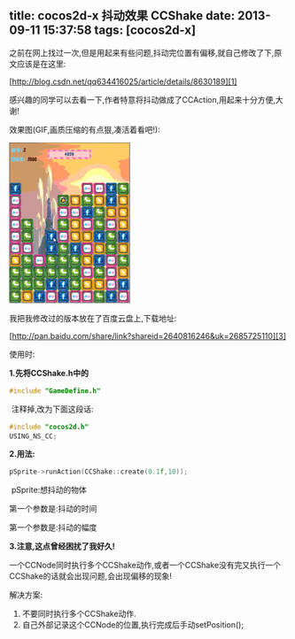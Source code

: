 title: cocos2d-x 抖动效果 CCShake
date: 2013-09-11 15:37:58
tags: [cocos2d-x]
---

之前在网上找过一次,但是用起来有些问题,抖动完位置有偏移,就自己修改了下,原文应该是在这里:

<!--more-->

[http://blog.csdn.net/qq634416025/article/details/8630189][1]

感兴趣的同学可以去看一下,作者特意将抖动做成了CCAction,用起来十分方便,大谢!



效果图(GIF,画质压缩的有点狠,凑活着看吧!):

![667][2]



我把我修改过的版本放在了百度云盘上,下载地址:

[http://pan.baidu.com/share/link?shareid=2640816246&uk=2685725110][3]

使用时:

**1.先将CCShake.h中的**
```c++
#include "GameDefine.h"
```
 注释掉,改为下面这段话:
```c++
#include "cocos2d.h"
USING_NS_CC;
```


**2.用法:**
```c++
pSprite->runAction(CCShake::create(0.1f,10));
```
 pSprite:想抖动的物体

第一个参数是:抖动的时间

第一个参数是:抖动的幅度

**3.注意,这点曾经困扰了我好久!**

一个CCNode同时执行多个CCShake动作,或者一个CCShake没有完又执行一个CCShake的话就会出现问题,会出现偏移的现象!

解决方案:

1. 不要同时执行多个CCShake动作.
2. 自己外部记录这个CCNode的位置,执行完成后手动setPosition();




[1]: http://blog.csdn.net/qq634416025/article/details/8630189
[2]: /img/6527eb984895fca57fd5c7fad00e31b07b7966eb.gif
[3]: http://pan.baidu.com/share/link?shareid=2640816246&uk=2685725110